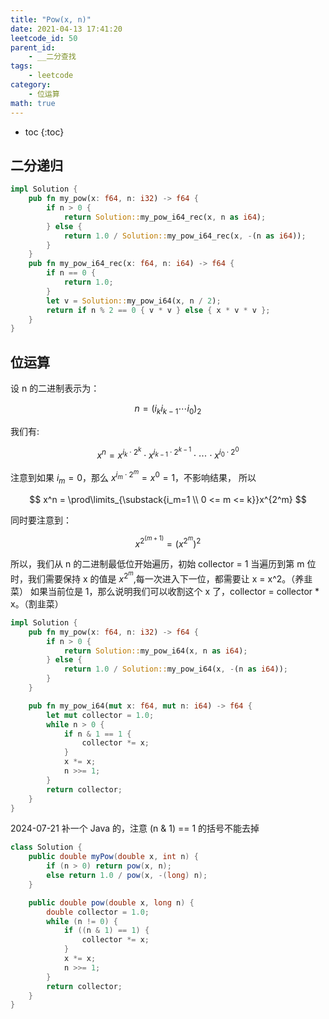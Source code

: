 ```yaml
---
title: "Pow(x, n)"
date: 2021-04-13 17:41:20
leetcode_id: 50
parent_id:
    - __二分查找
tags:
    - leetcode
category:
    - 位运算
math: true
---
```


* toc
{:toc}

## 二分递归

```rust
impl Solution {
    pub fn my_pow(x: f64, n: i32) -> f64 {
        if n > 0 {
            return Solution::my_pow_i64_rec(x, n as i64);
        } else {
            return 1.0 / Solution::my_pow_i64_rec(x, -(n as i64));
        }
    }
    pub fn my_pow_i64_rec(x: f64, n: i64) -> f64 {
        if n == 0 {
            return 1.0;
        }
        let v = Solution::my_pow_i64(x, n / 2);
        return if n % 2 == 0 { v * v } else { x * v * v };
    }
}
```

## 位运算

设 n 的二进制表示为：

$$ n = (i_k i_{k-1} \cdots i_0)_2 $$

我们有:

$$
x^n = x^{i_k\cdot 2^k} \cdot x^{i_{k-1}\cdot 2^{k-1}} \cdot \cdots \cdot x^{i_0\cdot 2^0}
$$

注意到如果 $i_m = 0$，那么 $x^{i_m\cdot 2^m} = x^0 = 1$，不影响结果，
所以

$$
x^n = \prod\limits_{\substack{i_m=1 \\ 0 <= m <= k}}x^{2^m}
$$

同时要注意到：

$$
x^{2^{(m+1)}} = (x^{2^m})^2
$$

所以，我们从 n 的二进制最低位开始遍历，初始 collector = 1
当遍历到第 m 位时，我们需要保持 x 的值是 $x^{2^m}$,每一次进入下一位，都需要让 x = x^2。（养韭菜）
如果当前位是 1，那么说明我们可以收割这个 x 了，collector = collector * x。（割韭菜）

```rust
impl Solution {
    pub fn my_pow(x: f64, n: i32) -> f64 {
        if n > 0 {
            return Solution::my_pow_i64(x, n as i64);
        } else {
            return 1.0 / Solution::my_pow_i64(x, -(n as i64));
        }
    }

    pub fn my_pow_i64(mut x: f64, mut n: i64) -> f64 {
        let mut collector = 1.0;
        while n > 0 {
            if n & 1 == 1 {
                collector *= x;
            }
            x *= x;
            n >>= 1;
        }
        return collector;
    }
}
```

2024-07-21 补一个 Java 的，注意 (n & 1) == 1 的括号不能去掉

```java
class Solution {
    public double myPow(double x, int n) {
        if (n > 0) return pow(x, n);
        else return 1.0 / pow(x, -(long) n);
    }

    public double pow(double x, long n) {
        double collector = 1.0;
        while (n != 0) {
            if ((n & 1) == 1) {
                collector *= x;
            }
            x *= x;
            n >>= 1;
        }
        return collector;
    } 
}
```
